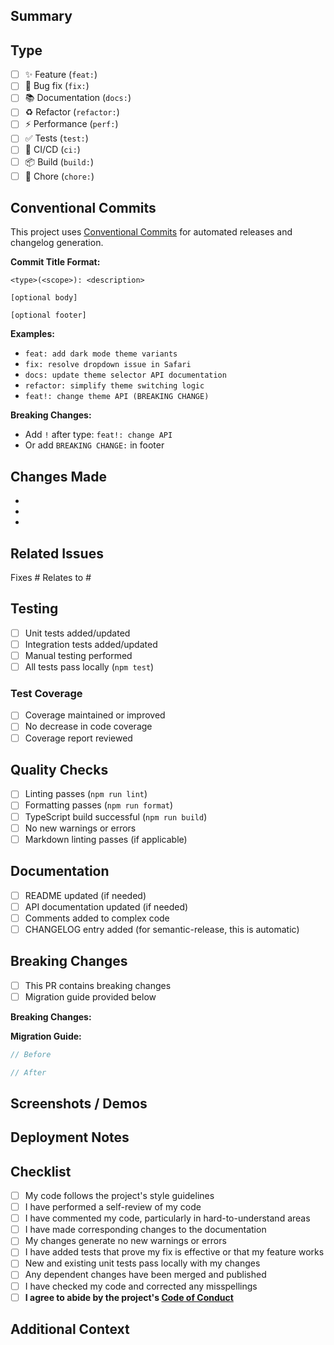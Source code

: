 ## Summary

<!-- Provide a clear and concise description of what this PR does and why it's needed -->

## Type

- [ ] ✨ Feature (`feat:`)
- [ ] 🐛 Bug fix (`fix:`)
- [ ] 📚 Documentation (`docs:`)
- [ ] ♻️ Refactor (`refactor:`)
- [ ] ⚡ Performance (`perf:`)
- [ ] ✅ Tests (`test:`)
- [ ] 🔧 CI/CD (`ci:`)
- [ ] 📦 Build (`build:`)
- [ ] 🔨 Chore (`chore:`)

## Conventional Commits

This project uses [Conventional Commits](https://www.conventionalcommits.org/) for automated releases and changelog generation.

**Commit Title Format:**

```
<type>(<scope>): <description>

[optional body]

[optional footer]
```

**Examples:**

- `feat: add dark mode theme variants`
- `fix: resolve dropdown issue in Safari`
- `docs: update theme selector API documentation`
- `refactor: simplify theme switching logic`
- `feat!: change theme API (BREAKING CHANGE)`

**Breaking Changes:**

- Add `!` after type: `feat!: change API`
- Or add `BREAKING CHANGE:` in footer

## Changes Made

<!-- Describe the changes in detail. Use a bullet list for multiple changes -->

-
-
-

## Related Issues

<!-- Link related issues using keywords: Fixes #123, Closes #456, Relates to #789 -->

Fixes #
Relates to #

## Testing

- [ ] Unit tests added/updated
- [ ] Integration tests added/updated
- [ ] Manual testing performed
- [ ] All tests pass locally (`npm test`)

### Test Coverage

- [ ] Coverage maintained or improved
- [ ] No decrease in code coverage
- [ ] Coverage report reviewed

## Quality Checks

- [ ] Linting passes (`npm run lint`)
- [ ] Formatting passes (`npm run format`)
- [ ] TypeScript build successful (`npm run build`)
- [ ] No new warnings or errors
- [ ] Markdown linting passes (if applicable)

## Documentation

- [ ] README updated (if needed)
- [ ] API documentation updated (if needed)
- [ ] Comments added to complex code
- [ ] CHANGELOG entry added (for semantic-release, this is automatic)

## Breaking Changes

<!-- If this PR introduces breaking changes, describe them here and provide migration guide -->

- [ ] This PR contains breaking changes
- [ ] Migration guide provided below

**Breaking Changes:**

<!-- Describe what breaks and how users should migrate -->

**Migration Guide:**

```typescript
// Before

// After
```

## Screenshots / Demos

<!-- Add screenshots, GIFs, or videos demonstrating the changes (especially for UI changes) -->

## Deployment Notes

<!-- Any special notes for deployment, configuration changes, or environment variables -->

## Checklist

- [ ] My code follows the project's style guidelines
- [ ] I have performed a self-review of my code
- [ ] I have commented my code, particularly in hard-to-understand areas
- [ ] I have made corresponding changes to the documentation
- [ ] My changes generate no new warnings or errors
- [ ] I have added tests that prove my fix is effective or that my feature works
- [ ] New and existing unit tests pass locally with my changes
- [ ] Any dependent changes have been merged and published
- [ ] I have checked my code and corrected any misspellings
- [ ] **I agree to abide by the project's [Code of Conduct](../CODE_OF_CONDUCT.md)**

## Additional Context

<!-- Add any other context about the PR here -->
